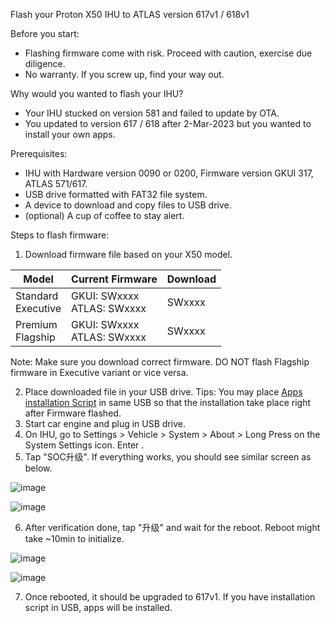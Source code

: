 Flash your Proton X50 IHU to ATLAS version 617v1 / 618v1

Before you start:
- Flashing firmware come with risk. Proceed with caution, exercise due diligence.
- No warranty. If you screw up, find your way out. 

Why would you wanted to flash your IHU?
- Your IHU stucked on version 581 and failed to update by OTA.
- You updated to version 617 / 618 after 2-Mar-2023 but you wanted to install your own apps.

Prerequisites:
- IHU with Hardware version 0090 or 0200, Firmware version GKUI 317, ATLAS 571/617.
- USB drive formatted with FAT32 file system.
- A device to download and copy files to USB drive.
- (optional) A cup of coffee to stay alert. 

Steps to flash firmware:
1. Download firmware file based on your X50 model.

| Model              | Current Firmware           | Download |
|--------------------|----------------------------|----------|
| Standard<br />Executive | GKUI: SWxxxx <br />ATLAS: SWxxxx | SWxxxx   |
| Premium<br />Flagship   | GKUI: SWxxxx <br />ATLAS: SWxxxx | SWxxxx   |

Note: Make sure you download correct firmware. DO NOT flash Flagship firmware in Executive variant or vice versa. 

2. Place downloaded file in your USB drive. Tips: You may place [Apps installation Script](https://github.com/xeon1989/Proton-X50-APK-Installer-ATLAS) in same USB so that the installation take place right after Firmware flashed. 
3. Start car engine and plug in USB drive. 
4. On IHU, go to Settings > Vehicle > System > About > Long Press on the System Settings icon. Enter <xxxxxx>.
5. Tap "SOC升级". If everything works, you should see similar screen as below.
  
  ![image](https://user-images.githubusercontent.com/17538895/231667654-104b03aa-1b35-4aaa-8307-b939205f6a76.png)
  
  ![image](https://user-images.githubusercontent.com/17538895/231667699-c0ea4a3b-cd04-4183-930b-6c871e12d080.png)
  
6. After verification done, tap "升级" and wait for the reboot. Reboot might take ~10min to initialize.
  
  ![image](https://user-images.githubusercontent.com/17538895/231667727-ca51d248-f464-4829-b000-ae3f5a4bf7a4.png)

  ![image](https://user-images.githubusercontent.com/17538895/231667748-b3181a3c-7442-4e15-95ce-db3b259c11b0.png)
  
7. Once rebooted, it should be upgraded to 617v1. If you have installation script in USB, apps will be installed.  
